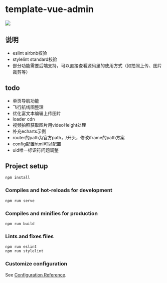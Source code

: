 # template-vue-admin

<a href="https://996.icu"><img src="https://img.shields.io/badge/link-996.icu-red.svg"></a>

## 说明

* eslint airbnb校验
* stylelint standard校验
* 部分功能需要后端支持，可以直接查看源码里的使用方式（如拍照上传、图片裁剪等）

## todo

* 单页导航功能
* 飞行航线图整理
* 优化富文本编辑上传图片
* loader cdn
* 视频拍照获取图片用videoHeight处理
* 补充echarts示例
* router的path为官方path，/开头，修改iframe的path方案
* config配置html可以配置
* uid唯一标识符问题调整

## Project setup
```
npm install
```

### Compiles and hot-reloads for development
```
npm run serve
```

### Compiles and minifies for production
```
npm run build
```

### Lints and fixes files
```
npm run eslint
npm run stylelint
```

### Customize configuration
See [Configuration Reference](https://cli.vuejs.org/config/).

